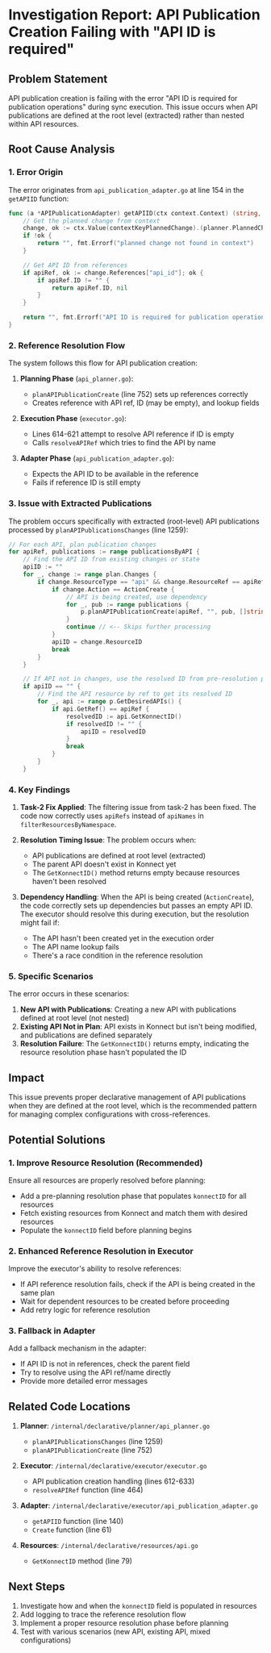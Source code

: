 # Investigation Report: API Publication Creation Failing with "API ID is required"

## Problem Statement

API publication creation is failing with the error "API ID is required for publication 
operations" during sync execution. This issue occurs when API publications are defined 
at the root level (extracted) rather than nested within API resources.

## Root Cause Analysis

### 1. Error Origin

The error originates from `api_publication_adapter.go` at line 154 in the `getAPIID` 
function:

```go
func (a *APIPublicationAdapter) getAPIID(ctx context.Context) (string, error) {
    // Get the planned change from context
    change, ok := ctx.Value(contextKeyPlannedChange).(planner.PlannedChange)
    if !ok {
        return "", fmt.Errorf("planned change not found in context")
    }

    // Get API ID from references
    if apiRef, ok := change.References["api_id"]; ok {
        if apiRef.ID != "" {
            return apiRef.ID, nil
        }
    }

    return "", fmt.Errorf("API ID is required for publication operations")
}
```

### 2. Reference Resolution Flow

The system follows this flow for API publication creation:

1. **Planning Phase** (`api_planner.go`):
   - `planAPIPublicationCreate` (line 752) sets up references correctly
   - Creates reference with API ref, ID (may be empty), and lookup fields

2. **Execution Phase** (`executor.go`):
   - Lines 614-621 attempt to resolve API reference if ID is empty
   - Calls `resolveAPIRef` which tries to find the API by name

3. **Adapter Phase** (`api_publication_adapter.go`):
   - Expects the API ID to be available in the reference
   - Fails if reference ID is still empty

### 3. Issue with Extracted Publications

The problem occurs specifically with extracted (root-level) API publications processed 
by `planAPIPublicationsChanges` (line 1259):

```go
// For each API, plan publication changes
for apiRef, publications := range publicationsByAPI {
    // Find the API ID from existing changes or state
    apiID := ""
    for _, change := range plan.Changes {
        if change.ResourceType == "api" && change.ResourceRef == apiRef {
            if change.Action == ActionCreate {
                // API is being created, use dependency
                for _, pub := range publications {
                    p.planAPIPublicationCreate(apiRef, "", pub, []string{change.ID}, plan)
                }
                continue // <-- Skips further processing
            }
            apiID = change.ResourceID
            break
        }
    }

    // If API not in changes, use the resolved ID from pre-resolution phase
    if apiID == "" {
        // Find the API resource by ref to get its resolved ID
        for _, api := range p.GetDesiredAPIs() {
            if api.GetRef() == apiRef {
                resolvedID := api.GetKonnectID()
                if resolvedID != "" {
                    apiID = resolvedID
                }
                break
            }
        }
    }
```

### 4. Key Findings

1. **Task-2 Fix Applied**: The filtering issue from task-2 has been fixed. The code 
   now correctly uses `apiRefs` instead of `apiNames` in `filterResourcesByNamespace`.

2. **Resolution Timing Issue**: The problem occurs when:
   - API publications are defined at root level (extracted)
   - The parent API doesn't exist in Konnect yet
   - The `GetKonnectID()` method returns empty because resources haven't been resolved

3. **Dependency Handling**: When the API is being created (`ActionCreate`), the code 
   correctly sets up dependencies but passes an empty API ID. The executor should 
   resolve this during execution, but the resolution might fail if:
   - The API hasn't been created yet in the execution order
   - The API name lookup fails
   - There's a race condition in the reference resolution

### 5. Specific Scenarios

The error occurs in these scenarios:

1. **New API with Publications**: Creating a new API with publications defined at 
   root level (not nested)
2. **Existing API Not in Plan**: API exists in Konnect but isn't being modified, 
   and publications are defined separately
3. **Resolution Failure**: The `GetKonnectID()` returns empty, indicating the 
   resource resolution phase hasn't populated the ID

## Impact

This issue prevents proper declarative management of API publications when they are 
defined at the root level, which is the recommended pattern for managing complex 
configurations with cross-references.

## Potential Solutions

### 1. Improve Resource Resolution (Recommended)

Ensure all resources are properly resolved before planning:
- Add a pre-planning resolution phase that populates `konnectID` for all resources
- Fetch existing resources from Konnect and match them with desired resources
- Populate the `konnectID` field before planning begins

### 2. Enhanced Reference Resolution in Executor

Improve the executor's ability to resolve references:
- If API reference resolution fails, check if the API is being created in the same plan
- Wait for dependent resources to be created before proceeding
- Add retry logic for reference resolution

### 3. Fallback in Adapter

Add a fallback mechanism in the adapter:
- If API ID is not in references, check the parent field
- Try to resolve using the API ref/name directly
- Provide more detailed error messages

## Related Code Locations

1. **Planner**: `/internal/declarative/planner/api_planner.go`
   - `planAPIPublicationsChanges` (line 1259)
   - `planAPIPublicationCreate` (line 752)

2. **Executor**: `/internal/declarative/executor/executor.go`
   - API publication creation handling (lines 612-633)
   - `resolveAPIRef` function (line 464)

3. **Adapter**: `/internal/declarative/executor/api_publication_adapter.go`
   - `getAPIID` function (line 140)
   - `Create` function (line 61)

4. **Resources**: `/internal/declarative/resources/api.go`
   - `GetKonnectID` method (line 79)

## Next Steps

1. Investigate how and when the `konnectID` field is populated in resources
2. Add logging to trace the reference resolution flow
3. Implement a proper resource resolution phase before planning
4. Test with various scenarios (new API, existing API, mixed configurations)
